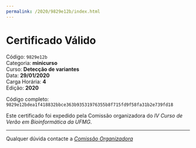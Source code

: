 ```yaml
---
permalink: /2020/9829e12b/index.html
---
```


# Certificado Válido

Código: `9829e12b`<br>
Categoria: **minicurso**<br>
Curso: **Detecção de variantes**<br>
Data: **29/01/2020**<br>
Carga Horária: **4**<br>
Edição: **2020**<br>


Código completo: `9829e12bdea1f418832bbce363b93531976355b8f715fd9f58fa31b2e739fd18`


Este certificado foi expedido pela Comissão organizadora do *IV Curso de Verão em Bioinformática da UFMG*.

----

Qualquer dúvida contacte a [_Comissão Organizadora_](<mailto:cursobioinfoufmg@gmail.com$subject=[Certificados]>)

